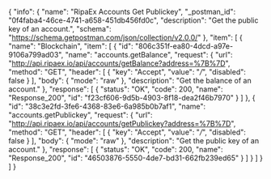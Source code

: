 {
  "info": {
    "name": "RipaEx Accounts Get Publickey",
    "_postman_id": "0f4faba4-46ce-4741-a658-451db456fd0c",
    "description": "Get the public key of an account.",
    "schema": "https://schema.getpostman.com/json/collection/v2.0.0/"
  },
  "item": [
    {
      "name": "Blockchain",
      "item": [
        {
          "id": "806c351f-ea80-4dcd-a97e-9106a799ad03",
          "name": "accounts.getBalance",
          "request": {
            "url": "http://api.ripaex.io/api/accounts/getBalance?address=%7B%7D",
            "method": "GET",
            "header": [
              {
                "key": "Accept",
                "value": "*/*",
                "disabled": false
              }
            ],
            "body": {
              "mode": "raw"
            },
            "description": "Get the balance of an account."
          },
          "response": [
            {
              "status": "OK",
              "code": 200,
              "name": "Response_200",
              "id": "f23cf606-9d5b-4903-8f18-dea2f46b7970"
            }
          ]
        },
        {
          "id": "38c3e2fd-3fe6-4368-83e6-6a985b0b7af1",
          "name": "accounts.getPublickey",
          "request": {
            "url": "http://api.ripaex.io/api/accounts/getPublickey?address=%7B%7D",
            "method": "GET",
            "header": [
              {
                "key": "Accept",
                "value": "*/*",
                "disabled": false
              }
            ],
            "body": {
              "mode": "raw"
            },
            "description": "Get the public key of an account."
          },
          "response": [
            {
              "status": "OK",
              "code": 200,
              "name": "Response_200",
              "id": "46503876-5550-4de7-bd31-662fb239ed65"
            }
          ]
        }
      ]
    }
  ]
}